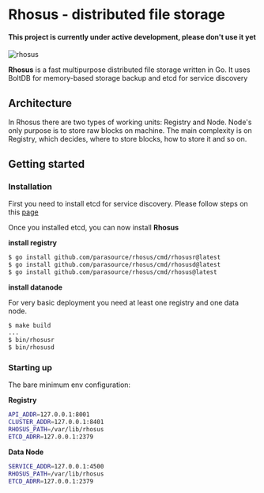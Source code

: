 # Rhosus - distributed file storage

#### This project is currently under active development, please don't use it yet

![rhosus](https://raw.githubusercontent.com/parasource/rhosus/master/assets/logo_new.svg)

**Rhosus** is a fast multipurpose distributed file storage written in Go. It uses BoltDB for memory-based storage backup
and etcd for service discovery

## Architecture

In Rhosus there are two types of working units: Registry and Node. Node's only purpose is to store raw blocks on
machine. The main complexity is on Registry, which decides, where to store blocks, how to store it and so on.

## Getting started

### Installation

First you need to install etcd for service discovery.
Please follow steps on this [page](https://etcd.io/docs/v3.4/install/)

Once you installed etcd, you can now install **Rhosus**

**install registry**

```bash
$ go install github.com/parasource/rhosus/cmd/rhosusr@latest
$ go install github.com/parasource/rhosus/cmd/rhosusd@latest
$ go install github.com/parasource/rhosus/cmd/rhosus@latest
```

**install datanode**

For very basic deployment you need at least one registry and one data node.

```bash
$ make build
...
$ bin/rhosusr
$ bin/rhosusd
```

### Starting up

The bare minimum env configuration:

**Registry**

```bash
API_ADDR=127.0.0.1:8001
CLUSTER_ADDR=127.0.0.1:8401
RHOSUS_PATH=/var/lib/rhosus
ETCD_ADRR=127.0.0.1:2379
```

**Data Node**

```bash
SERVICE_ADDR=127.0.0.1:4500
RHOSUS_PATH=/var/lib/rhosus
ETCD_ADRR=127.0.0.1:2379
```